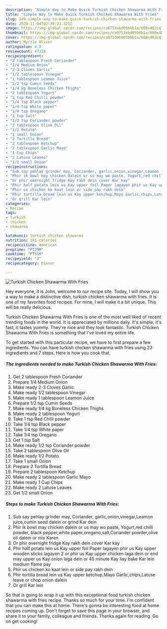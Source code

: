 ```yaml
---
description: "Simple Way to Make Quick Turkish Chicken Shawarma With Fries"
title: "Simple Way to Make Quick Turkish Chicken Shawarma With Fries"
slug: 349-simple-way-to-make-quick-turkish-chicken-shawarma-with-fries
date: 2020-11-04T02:39:31.321Z
image: https://img-global.cpcdn.com/recipes/ca0753ebd05b6b1a/680x482cq70/turkish-chicken-shawarma-with-fries-recipe-main-photo.jpg
thumbnail: https://img-global.cpcdn.com/recipes/ca0753ebd05b6b1a/680x482cq70/turkish-chicken-shawarma-with-fries-recipe-main-photo.jpg
cover: https://img-global.cpcdn.com/recipes/ca0753ebd05b6b1a/680x482cq70/turkish-chicken-shawarma-with-fries-recipe-main-photo.jpg
author: Myrtle Oliver
ratingvalue: 4.8
reviewcount: 47318
recipeingredient:
- "2 tablespoon Fresh Coriander"
- "1/4 Medium Onion"
- "2-3 Cloves Garlic"
- "1/2 tablespoon Vinegar"
- "1 tablespoon Leamon Juice"
- "1/2 tsp Cumin Seeds"
- "1/4 kg Boneless Chicken Thighs"
- "2 tablespoon Yogurt"
- "1 tsp Red Chilli powder"
- "1/4 tsp Black pepper"
- "1/4 tsp White paper"
- "1/4 tsp Oregano"
- "1 tsp Salt"
- "1/2 tsp Coriander powder"
- "2 tablespoon Olive Oil"
- "1/2 Potato"
- "1 small Onion"
- "2 Tortilla Bread"
- "2 tablespoon Ketchup"
- "2 tablespoon Garlic Mayo"
- "1 Cup Chips"
- "2 Latuse Leaves"
- "1/2 small Onion"
recipeinstructions:
- "Sub say pehlay grinder may, Coriander, garlic,onion,vinegar,Leamon juice,cumin seed dalein or grind Kar dein"
- "Phir ik bowl may chicken dalein or us may wo paste, Yogurt,red chilli powder, black pepper,white paper,oregano,salt,Coriander powder,olive oil dalein or mix Karen"
- "Or phir overnight fridge Kay rakh dein cover Kar kay"
- "Phir half potato lein us Kay upper foil Paper lagayen phir us Kay upper wooden sticks lagayen 2 or phir us Kay upper chicken laga dein or end may upper us Kay onion laga dein or 45 minute Kay liay bake Kar lein medium flame pay"
- "Phir us chicken ko kaat lein or side pay rakh dein"
- "Phir tortilla bread lein us Kay upper ketchup,Mayo Garlic,chips,Latuse leave or chop onion dalein"
- "Or grill Kar lein"
categories:
- Recipe
tags:
- turkish
- chicken
- shawarma

katakunci: turkish chicken shawarma 
nutrition: 191 calories
recipecuisine: American
preptime: "PT29M"
cooktime: "PT55M"
recipeyield: "3"
recipecategory: Dinner

---
```



![Turkish Chicken Shawarma With Fries](https://img-global.cpcdn.com/recipes/ca0753ebd05b6b1a/680x482cq70/turkish-chicken-shawarma-with-fries-recipe-main-photo.jpg)

Hey everyone, it is John, welcome to our recipe site. Today, I will show you a way to make a distinctive dish, turkish chicken shawarma with fries. It is one of my favorites food recipes. For mine, I will make it a bit unique. This will be really delicious.



Turkish Chicken Shawarma With Fries is one of the most well liked of recent trending foods in the world. It is appreciated by millions daily. It's simple, it's fast, it tastes yummy. They're nice and they look fantastic. Turkish Chicken Shawarma With Fries is something that I've loved my entire life.


To get started with this particular recipe, we have to first prepare a few ingredients. You can have turkish chicken shawarma with fries using 23 ingredients and 7 steps. Here is how you cook that.

<!--inarticleads1-->

##### The ingredients needed to make Turkish Chicken Shawarma With Fries:

1. Get 2 tablespoon Fresh Coriander
1. Prepare 1/4 Medium Onion
1. Make ready 2-3 Cloves Garlic
1. Make ready 1/2 tablespoon Vinegar
1. Make ready 1 tablespoon Leamon Juice
1. Prepare 1/2 tsp Cumin Seeds
1. Make ready 1/4 kg Boneless Chicken Thighs
1. Make ready 2 tablespoon Yogurt
1. Take 1 tsp Red Chilli powder
1. Take 1/4 tsp Black pepper
1. Take 1/4 tsp White paper
1. Take 1/4 tsp Oregano
1. Get 1 tsp Salt
1. Make ready 1/2 tsp Coriander powder
1. Take 2 tablespoon Olive Oil
1. Make ready 1/2 Potato
1. Take 1 small Onion
1. Prepare 2 Tortilla Bread
1. Prepare 2 tablespoon Ketchup
1. Make ready 2 tablespoon Garlic Mayo
1. Make ready 1 Cup Chips
1. Make ready 2 Latuse Leaves
1. Get 1/2 small Onion




<!--inarticleads2-->

##### Steps to make Turkish Chicken Shawarma With Fries:

1. Sub say pehlay grinder may, Coriander, garlic,onion,vinegar,Leamon juice,cumin seed dalein or grind Kar dein
1. Phir ik bowl may chicken dalein or us may wo paste, Yogurt,red chilli powder, black pepper,white paper,oregano,salt,Coriander powder,olive oil dalein or mix Karen
1. Or phir overnight fridge Kay rakh dein cover Kar kay
1. Phir half potato lein us Kay upper foil Paper lagayen phir us Kay upper wooden sticks lagayen 2 or phir us Kay upper chicken laga dein or end may upper us Kay onion laga dein or 45 minute Kay liay bake Kar lein medium flame pay
1. Phir us chicken ko kaat lein or side pay rakh dein
1. Phir tortilla bread lein us Kay upper ketchup,Mayo Garlic,chips,Latuse leave or chop onion dalein
1. Or grill Kar lein




So that is going to wrap it up with this exceptional food turkish chicken shawarma with fries recipe. Thanks so much for your time. I'm confident that you can make this at home. There's gonna be interesting food at home recipes coming up. Don't forget to save this page in your browser, and share it to your family, colleague and friends. Thanks again for reading. Go on get cooking!
